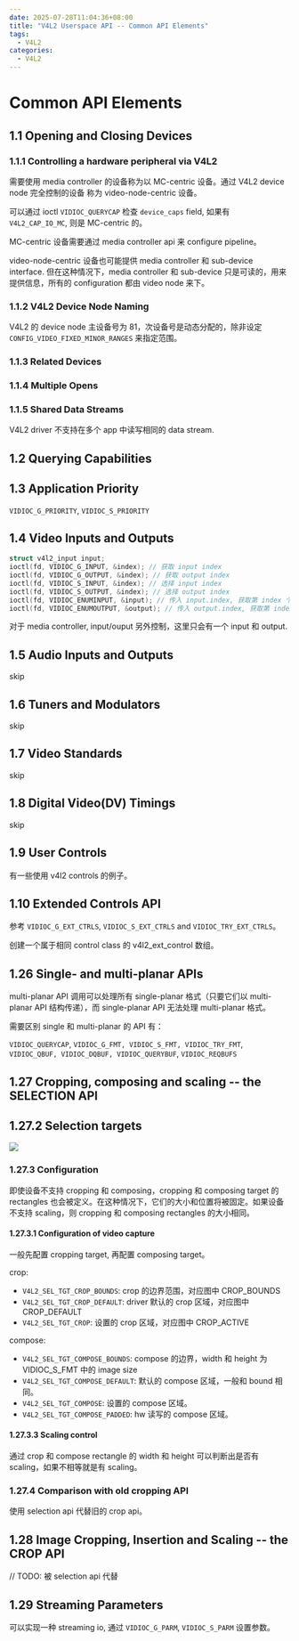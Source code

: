 ```yaml
---
date: 2025-07-28T11:04:36+08:00
title: "V4L2 Userspace API -- Common API Elements"
tags:
  - V4L2
categories:
  - V4L2
---
```


# Common API Elements

## 1.1 Opening and Closing Devices

### 1.1.1 Controlling a hardware peripheral via V4L2

需要使用 media controller 的设备称为以 MC-centric 设备。通过 V4L2 device node 完全控制的设备 称为 video-node-centric 设备。

可以通过 ioctl `VIDIOC_QUERYCAP` 检查 `device_caps` field, 如果有 `V4L2_CAP_IO_MC`, 则是 MC-centric 的。

MC-centric 设备需要通过 media controller api 来 configure pipeline。

video-node-centric 设备也可能提供 media controller 和 sub-device interface. 但在这种情况下，media controller 和 sub-device
只是可读的，用来提供信息，所有的 configuration 都由 video node 来下。

### 1.1.2 V4L2 Device Node Naming

V4L2 的 device node 主设备号为 81，次设备号是动态分配的，除非设定 `CONFIG_VIDEO_FIXED_MINOR_RANGES` 来指定范围。

### 1.1.3 Related Devices

### 1.1.4 Multiple Opens

### 1.1.5 Shared Data Streams

V4L2 driver 不支持在多个 app 中读写相同的 data stream.

## 1.2 Querying Capabilities

## 1.3 Application Priority

`VIDIOC_G_PRIORITY`, `VIDIOC_S_PRIORITY`

## 1.4 Video Inputs and Outputs

```c++
struct v4l2_input input;
ioctl(fd, VIDIOC_G_INPUT, &index); // 获取 input index
ioctl(fd, VIDIOC_G_OUTPUT, &index); // 获取 output index
ioctl(fd, VIDIOC_S_INPUT, &index); // 选择 input index
ioctl(fd, VIDIOC_S_OUTPUT, &index); // 选择 output index
ioctl(fd, VIDIOC_ENUMINPUT, &input); // 传入 input.index, 获取第 index 个 input 的信息
ioctl(fd, VIDIOC_ENUMOUTPUT, &output); // 传入 output.index, 获取第 index 个 output 的信息
```

对于 media controller, input/ouput 另外控制，这里只会有一个 input 和 output.

## 1.5 Audio Inputs and Outputs

skip

## 1.6 Tuners and Modulators

skip

## 1.7 Video Standards

skip

## 1.8 Digital Video(DV) Timings

skip

## 1.9 User Controls

有一些使用 v4l2 controls 的例子。

## 1.10 Extended Controls API

参考 `VIDIOC_G_EXT_CTRLS`, `VIDIOC_S_EXT_CTRLS` and `VIDIOC_TRY_EXT_CTRLS`。

创建一个属于相同 control class 的 v4l2_ext_control 数组。

## 1.26 Single- and multi-planar APIs

multi-planar API 调用可以处理所有 single-planar 格式（只要它们以 multi-planar API 结构传递），而 single-planar API 无法处理 multi-planar 格式。

需要区别 single 和 multi-planar 的 API 有：

`VIDIOC_QUERYCAP`, `VIDIOC_G_FMT, VIDIOC_S_FMT, VIDIOC_TRY_FMT`, `VIDIOC_QBUF, VIDIOC_DQBUF, VIDIOC_QUERYBUF`, `VIDIOC_REQBUFS`

## 1.27 Cropping, composing and scaling -- the SELECTION API

## 1.27.2 Selection targets

![](https://xyc-1316422823.cos.ap-shanghai.myqcloud.com/20250730111038.png)

### 1.27.3 Configuration

即使设备不支持 cropping 和 composing，cropping 和 composing target 的 rectangles 也会被定义。在这种情况下，它们的大小和位置将被固定。如果设备不支持 scaling，则 cropping 和 composing rectangles 的大小相同。

#### 1.27.3.1 Configuration of video capture

一般先配置 cropping target, 再配置 composing target。

crop:

- `V4L2_SEL_TGT_CROP_BOUNDS`: crop 的边界范围，对应图中 CROP_BOUNDS
- `V4L2_SEL_TGT_CROP_DEFAULT`: driver 默认的 crop 区域，对应图中 CROP_DEFAULT
- `V4L2_SEL_TGT_CROP`: 设置的 crop 区域，对应图中 CROP_ACTIVE

compose:

- `V4L2_SEL_TGT_COMPOSE_BOUNDS`: compose 的边界，width 和 height 为 VIDIOC_S_FMT 中的 image size
- `V4L2_SEL_TGT_COMPOSE_DEFAULT`: 默认的 compose 区域，一般和 bound 相同。
- `V4L2_SEL_TGT_COMPOSE`: 设置的 compose 区域。
- `V4L2_SEL_TGT_COMPOSE_PADDED`: hw 读写的 compose 区域。

#### 1.27.3.3 Scaling control

通过 crop 和 compose rectangle 的 width 和 height 可以判断出是否有 scaling，如果不相等就是有 scaling。

### 1.27.4 Comparison with old cropping API

使用 selection api 代替旧的 crop api。

## 1.28 Image Cropping, Insertion and Scaling -- the CROP API

// TODO: 被 selection api 代替

## 1.29 Streaming Parameters

可以实现一种 streaming io, 通过 `VIDIOC_G_PARM`, `VIDIOC_S_PARM` 设置参数。
